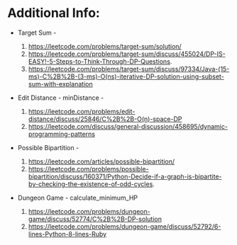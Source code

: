 # Additional Info:

* Target Sum - 
    1. https://leetcode.com/problems/target-sum/solution/
    2. https://leetcode.com/problems/target-sum/discuss/455024/DP-IS-EASY!-5-Steps-to-Think-Through-DP-Questions.
    3. https://leetcode.com/problems/target-sum/discuss/97334/Java-(15-ms)-C%2B%2B-(3-ms)-O(ns)-iterative-DP-solution-using-subset-sum-with-explanation

* Edit Distance - minDistance - 
    1. https://leetcode.com/problems/edit-distance/discuss/25846/C%2B%2B-O(n)-space-DP
    2. https://leetcode.com/discuss/general-discussion/458695/dynamic-programming-patterns
 
* Possible Bipartition - 
    1. https://leetcode.com/articles/possible-bipartition/
    2. https://leetcode.com/problems/possible-bipartition/discuss/160371/Python-Decide-if-a-graph-is-bipartite-by-checking-the-existence-of-odd-cycles.

* Dungeon Game - calculate_minimum_HP
    1. https://leetcode.com/problems/dungeon-game/discuss/52774/C%2B%2B-DP-solution
    2. https://leetcode.com/problems/dungeon-game/discuss/52792/6-lines-Python-8-lines-Ruby
